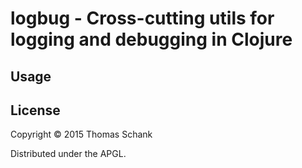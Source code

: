 # logbug - Cross-cutting utils for logging and debugging in Clojure


## Usage


## License

Copyright © 2015 Thomas Schank 

Distributed under the APGL.

